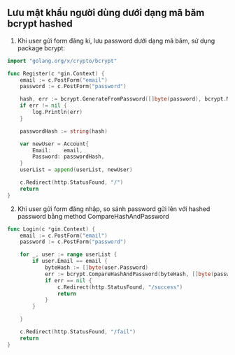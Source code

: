 ## Lưu mật khẩu người dùng dưới dạng mã băm bcrypt hashed

1. Khi user gửi form đăng kí, lưu password dưới dạng mã băm, sử dụng package bcrypt:
```go
import "golang.org/x/crypto/bcrypt"

func Register(c *gin.Context) {
	email := c.PostForm("email")
	password := c.PostForm("password")

	hash, err := bcrypt.GenerateFromPassword([]byte(password), bcrypt.MinCost)
	if err != nil {
		log.Println(err)
	}

	passwordHash := string(hash)

	var newUser = Account{
		Email:    email,
		Password: passwordHash,
	}
	userList = append(userList, newUser)

	c.Redirect(http.StatusFound, "/")
	return
}
```

2. Khi user gửi form đăng nhập, so sánh password gửi lên với hashed password bằng method CompareHashAndPassword 
```go
func Login(c *gin.Context) {
	email := c.PostForm("email")
	password := c.PostForm("password")

	for _, user := range userList {
		if user.Email == email {
			byteHash := []byte(user.Password)
			err := bcrypt.CompareHashAndPassword(byteHash, []byte(password))
			if err == nil {
				c.Redirect(http.StatusFound, "/success")
				return
			}
		}

	}

	c.Redirect(http.StatusFound, "/fail")
	return
}
```